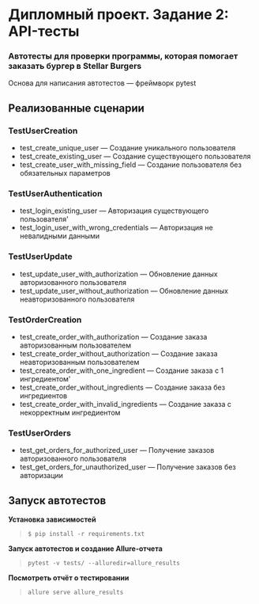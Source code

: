 # Дипломный проект. Задание 2: API-тесты

### Автотесты для проверки программы, которая помогает заказать бургер в Stellar Burgers

Основа для написания автотестов — фреймворк pytest

## Реализованные сценарии

### TestUserCreation
* test_create_unique_user — Создание уникального пользователя
* test_create_existing_user — Создание существующего пользователя
* test_create_user_with_missing_field — Создание пользователя без обязательных параметров

### TestUserAuthentication
* test_login_existing_user — Авторизация существующего пользователя'
* test_login_user_with_wrong_credentials — Авторизация не невалидными данными

### TestUserUpdate
* test_update_user_with_authorization — Обновление данных авторизованного пользователя
* test_update_user_without_authorization — Обновление данных неавторизованного пользователя

### TestOrderCreation
* test_create_order_with_authorization — Создание заказа авторизованным пользователем
* test_create_order_without_authorization — Создание заказа неавторизованным пользователем
* test_create_order_with_one_ingredient — Создание заказа c 1 ингредиентом'
* test_create_order_without_ingredients — Создание заказа без ингредиентов
* test_create_order_with_invalid_ingredients — Создание заказа с некорректным ингредиентом

### TestUserOrders
* test_get_orders_for_authorized_user — Получение заказов авторизованного пользователя
* test_get_orders_for_unauthorized_user — Получение заказов без авторизации

## Запуск автотестов

**Установка зависимостей**

> `$ pip install -r requirements.txt`

**Запуск автотестов и создание Allure-отчета**

>  `pytest -v tests/ --alluredir=allure_results`

**Посмотреть отчёт о тестировании**

>  `allure serve allure_results`